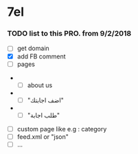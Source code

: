 # 7el
### TODO list to this PRO. from 9/2/2018

- [ ] get domain
- [x] add FB comment
- [ ] pages
- - [ ] about us
- - [ ] "اضف اجابتك"
- - [ ] "طلب اجابة"
- [ ] custom page like e.g : category
- [ ] feed.xml or "json"
- [ ] ...
